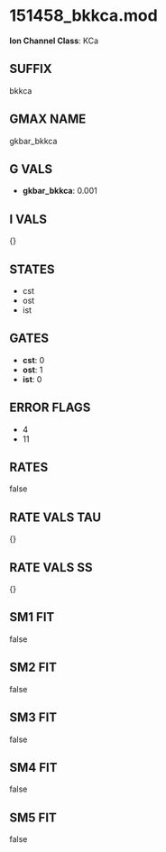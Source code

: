 # 151458_bkkca.mod

**Ion Channel Class**: KCa

## SUFFIX

bkkca

## GMAX NAME

gkbar_bkkca

## G VALS

- **gkbar_bkkca**: 0.001

## I VALS

{}

## STATES

- cst
- ost
- ist

## GATES

- **cst**: 0
- **ost**: 1
- **ist**: 0

## ERROR FLAGS

- 4
- 11

## RATES

false

## RATE VALS TAU

{}

## RATE VALS SS

{}

## SM1 FIT

false

## SM2 FIT

false

## SM3 FIT

false

## SM4 FIT

false

## SM5 FIT

false
